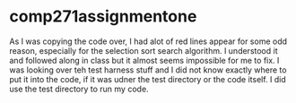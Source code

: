 # comp271assignmentone
As I was copying the code over, I had alot of red lines appear for some odd reason, especially for the selection sort search algorithm. 
I understood it and followed along in class but it almost seems impossible for me to fix. 
I was looking over teh test harness stuff and I did not know exactly where to put it into the code, if it was udner the test directory or the code itself. 
I did use the test directory to run my code. 
